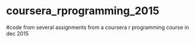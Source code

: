 # coursera_rprogramming_2015

#code from several assignments from a coursera r programming course in dec 2015
